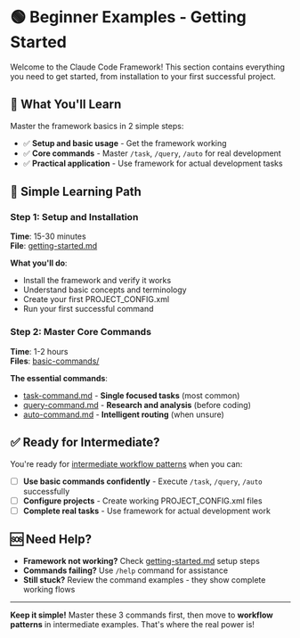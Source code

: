 # 🟢 Beginner Examples - Getting Started

Welcome to the Claude Code Framework! This section contains everything you need to get started, from installation to your first successful project.

## 🎯 What You'll Learn

Master the framework basics in 2 simple steps:
- ✅ **Setup and basic usage** - Get the framework working
- ✅ **Core commands** - Master `/task`, `/query`, `/auto` for real development
- ✅ **Practical application** - Use framework for actual development tasks

## 🚀 Simple Learning Path

### Step 1: Setup and Installation
**Time**: 15-30 minutes  
**File**: [getting-started.md](getting-started.md)

**What you'll do**:
- Install the framework and verify it works
- Understand basic concepts and terminology
- Create your first PROJECT_CONFIG.xml
- Run your first successful command

### Step 2: Master Core Commands  
**Time**: 1-2 hours  
**Files**: [basic-commands/](basic-commands/)

**The essential commands**:
- [task-command.md](basic-commands/task-command.md) - **Single focused tasks** (most common)
- [query-command.md](basic-commands/query-command.md) - **Research and analysis** (before coding)  
- [auto-command.md](basic-commands/auto-command.md) - **Intelligent routing** (when unsure)

## ✅ Ready for Intermediate?

You're ready for [intermediate workflow patterns](../02-intermediate/) when you can:
- [ ] **Use basic commands confidently** - Execute `/task`, `/query`, `/auto` successfully
- [ ] **Configure projects** - Create working PROJECT_CONFIG.xml files  
- [ ] **Complete real tasks** - Use framework for actual development work

## 🆘 Need Help?

- **Framework not working?** Check [getting-started.md](getting-started.md) setup steps
- **Commands failing?** Use `/help` command for assistance
- **Still stuck?** Review the command examples - they show complete working flows

---

**Keep it simple!** Master these 3 commands first, then move to **workflow patterns** in intermediate examples. That's where the real power is!